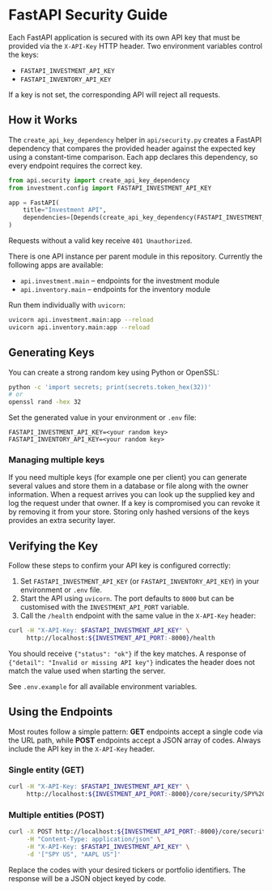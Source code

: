 # FastAPI Security Guide

Each FastAPI application is secured with its own API key that must be provided
via the `X-API-Key` HTTP header. Two environment variables control the keys:

- `FASTAPI_INVESTMENT_API_KEY`
- `FASTAPI_INVENTORY_API_KEY`

If a key is not set, the corresponding API will reject all requests.

## How it Works

The `create_api_key_dependency` helper in `api/security.py` creates a FastAPI
dependency that compares the provided header against the expected key using a
constant-time comparison. Each app declares this dependency, so every endpoint
requires the correct key.

```python
from api.security import create_api_key_dependency
from investment.config import FASTAPI_INVESTMENT_API_KEY

app = FastAPI(
    title="Investment API",
    dependencies=[Depends(create_api_key_dependency(FASTAPI_INVESTMENT_API_KEY))],
)
```

Requests without a valid key receive `401 Unauthorized`.

There is one API instance per parent module in this repository. Currently the
following apps are available:

- `api.investment.main` – endpoints for the investment module
- `api.inventory.main` – endpoints for the inventory module

Run them individually with `uvicorn`:

```bash
uvicorn api.investment.main:app --reload
uvicorn api.inventory.main:app --reload
```

## Generating Keys

You can create a strong random key using Python or OpenSSL:

```bash
python -c 'import secrets; print(secrets.token_hex(32))'
# or
openssl rand -hex 32
```

Set the generated value in your environment or `.env` file:

```
FASTAPI_INVESTMENT_API_KEY=<your random key>
FASTAPI_INVENTORY_API_KEY=<your random key>
```

### Managing multiple keys

If you need multiple keys (for example one per client) you can generate several
values and store them in a database or file along with the owner information.
When a request arrives you can look up the supplied key and log the request
under that owner. If a key is compromised you can revoke it by removing it from
your store. Storing only hashed versions of the keys provides an extra security
layer.

## Verifying the Key

Follow these steps to confirm your API key is configured correctly:

1. Set `FASTAPI_INVESTMENT_API_KEY` (or `FASTAPI_INVENTORY_API_KEY`) in your
   environment or `.env` file.
2. Start the API using `uvicorn`. The port defaults to `8000` but can be
   customised with the `INVESTMENT_API_PORT` variable.
3. Call the `/health` endpoint with the same value in the `X-API-Key` header:

```bash
curl -H "X-API-Key: $FASTAPI_INVESTMENT_API_KEY" \
     http://localhost:${INVESTMENT_API_PORT:-8000}/health
```

You should receive `{"status": "ok"}` if the key matches. A response of
`{"detail": "Invalid or missing API key"}` indicates the header does not match
the value used when starting the server.

See `.env.example` for all available environment variables.

## Using the Endpoints

Most routes follow a simple pattern: **GET** endpoints accept a single code via the URL path, while **POST** endpoints accept a JSON array of codes. Always include the API key in the `X-API-Key` header.

### Single entity (GET)

```bash
curl -H "X-API-Key: $FASTAPI_INVESTMENT_API_KEY" \
     http://localhost:${INVESTMENT_API_PORT:-8000}/core/security/SPY%20US
```

### Multiple entities (POST)

```bash
curl -X POST http://localhost:${INVESTMENT_API_PORT:-8000}/core/security \
     -H "Content-Type: application/json" \
     -H "X-API-Key: $FASTAPI_INVESTMENT_API_KEY" \
     -d '["SPY US", "AAPL US"]'
```

Replace the codes with your desired tickers or portfolio identifiers. The response will be a JSON object keyed by code.
